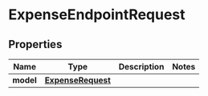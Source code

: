 
# ExpenseEndpointRequest

## Properties
Name | Type | Description | Notes
------------ | ------------- | ------------- | -------------
**model** | [**ExpenseRequest**](ExpenseRequest.md) |  | 



